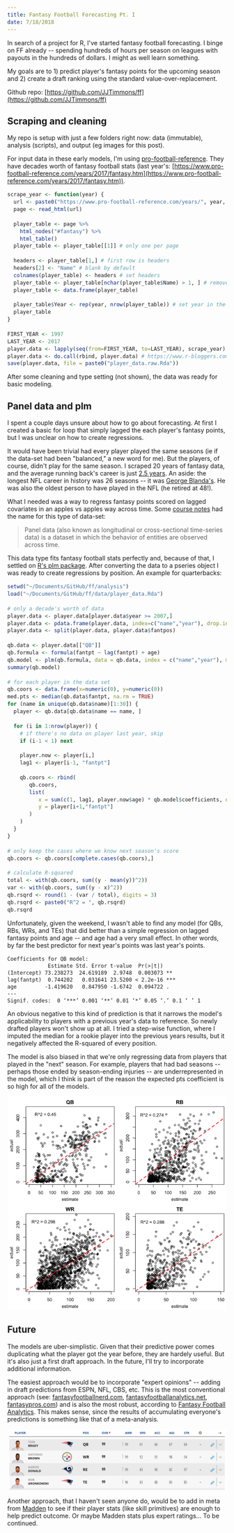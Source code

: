 ```yaml
---
title: Fantasy Football Forecasting Pt. I
date: 7/18/2018
---
```


In search of a project for R, I've started fantasy football forecasting. I binge on FF already -- spending hundreds of hours per season on leagues with payouts in the hundreds of dollars. I might as well learn something.

My goals are to 1) predict player's fantasy points for the upcoming season and 2) create a draft ranking using the standard value-over-replacement.

Github repo: [https://github.com/JJTimmons/ff](https://github.com/JJTimmons/ff)

## Scraping and cleaning

My repo is setup with just a few folders right now: data (immutable), analysis (scripts), and output (eg images for this post).

For input data in these early models, I'm using [pro-football-reference]("https://www.pro-football-reference.com"). They have decades worth of fantasy football stats (last year's: [https://www.pro-football-reference.com/years/2017/fantasy.htm](https://www.pro-football-reference.com/years/2017/fantasy.htm)).

```r
scrape_year <- function(year) {
  url <- paste0("https://www.pro-football-reference.com/years/", year, "/fantasy.htm")
  page <- read_html(url)

  player_table <- page %>%
    html_nodes("#fantasy") %>%
    html_table()
  player_table <- player_table[[1]] # only one per page

  headers <- player_table[1,] # first row is headers
  headers[2] <- "Name" # blank by default
  colnames(player_table) <- headers # set headers
  player_table <- player_table[nchar(player_table$Name) > 1, ] # remove title rows
  player_table <- data.frame(player_table)

  player_table$Year <- rep(year, nrow(player_table)) # set year in the Year column
  player_table
}

FIRST_YEAR <- 1997
LAST_YEAR <- 2017
player.data <- lapply(seq(from=FIRST_YEAR, to=LAST_YEAR), scrape_year)
player.data <- do.call(rbind, player.data) # https://www.r-bloggers.com/concatenating-a-list-of-data-frames/
save(player.data, file = paste0("player_data.raw.Rda"))
```

After some cleaning and type setting (not shown), the data was ready for basic modeling.

## Panel data and plm

I spent a couple days unsure about how to go about forecasting. At first I created a basic for loop that simply lagged the each player's fantasy points, but I was unclear on how to create regressions.

It would have been trivial had every player played the same seasons (ie if the data-set had been "balanced," a new word for me). But the players, of course, didn't play for the same season. I scraped 20 years of fantasy data, and the average running back's career is just [2.5 years](https://www.statista.com/statistics/240102/average-player-career-length-in-the-national-football-league/). An aside: the longest NFL career in history was 26 seasons -- it was [George Blanda's](https://www.sports-management-degrees.com/10-of-the-oldest-players-in-nfl-history/). He was also the oldest person to have played in the NFL (he retired at 48!).

What I needed was a way to regress fantasy points scored on lagged covariates in an apples vs apples way across time. Some [course notes](<(https://www.princeton.edu/~otorres/Panel101R.pdf)>) had the name for this type of data-set:

> Panel data (also known as longitudinal or cross-sectional time-series data) is a dataset in which the behavior of entities are observed across time.

This data type fits fantasy football stats perfectly and, because of that, I settled on [R's plm package](https://cran.r-project.org/web/packages/plm/plm.pdf). After converting the data to a pseries object I was ready to create regressions by position. An example for quarterbacks:

```r
setwd("~/Documents/GitHub/ff/analysis")
load("~/Documents/GitHub/ff/data/player_data.Rda")

# only a decade's worth of data
player.data <- player.data[player.data$year >= 2007,]
player.data <- pdata.frame(player.data, index=c("name","year"), drop.index=FALSE, row.names=TRUE)
player.data <- split(player.data, player.data$fantpos)

qb.data <- player.data[["QB"]]
qb.formula <- formula(fantpt ~ lag(fantpt) + age)
qb.model <- plm(qb.formula, data = qb.data, index = c("name","year"), model="pooling")
summary(qb.model)

# for each player in the data set
qb.coors <- data.frame(x=numeric(0), y=numeric(0))
med.pts <- median(qb.data$fantpt, na.rm = TRUE)
for (name in unique(qb.data$name)[1:30]) {
  player <- qb.data[qb.data$name == name, ]

  for (i in 1:nrow(player)) {
    # if there's no data on player last year, skip
    if (i-1 < 1) next

    player.now <- player[i,]
    lag1 <- player[i-1, "fantpt"]

    qb.coors <- rbind(
       qb.coors,
       list(
          x = sum(c(1, lag1, player.now$age) * qb.model$coefficients, na.rm = TRUE),
          y = player[i+1,"fantpt"]
       )
    )
  }
}

# only keep the cases where we know next season's score
qb.coors <- qb.coors[complete.cases(qb.coors),]

# calculate R-squared
total <- with(qb.coors, sum((y - mean(y))^2))
var <- with(qb.coors, sum((y - x)^2))
qb.rsqrd <- round(1 - (var / total), digits = 3)
qb.rsqrd <- paste0("R^2 = ", qb.rsqrd)
qb.rsqrd
```

Unfortunately, given the weekend, I wasn't able to find any model (for QBs, RBs, WRs, and TEs) that did better than a simple regression on lagged fantasy points and age -- and age had a very small effect. In other words, by far the best predictor for next year's points was last year's points.

```
Coefficients for QB model:
             Estimate Std. Error t-value  Pr(>|t|)
(Intercept) 73.238273  24.619189  2.9748  0.003073 **
lag(fantpt)  0.744202   0.031641 23.5200 < 2.2e-16 ***
age         -1.419620   0.847950 -1.6742  0.094722 .
---
Signif. codes:  0 ‘***’ 0.001 ‘**’ 0.01 ‘*’ 0.05 ‘.’ 0.1 ‘ ’ 1
```

An obvious negative to this kind of prediction is that it narrows the model's applicability to players with a previous year's data to reference. So newly drafted players won't show up at all. I tried a step-wise function, where I imputed the median for a rookie player into the previous years results, but it negatively affected the R-squared of every position.

The model is also biased in that we're only regressing data from players that played in the "next" season. For example, players that had bad seasons -- perhaps those ended by season-ending injuries -- are underrepresented in the model, which I think is part of the reason the expected pts coefficient is so high for all of the models.

![linear1.png](./linear1.png "Results of linear plm forecasting")

## Future

The models are uber-simplistic. Given that their predictive power comes duplicating what the player got the year before, they are hardely useful. But it's also just a first draft approach. In the future, I'll try to incorporate additional information.

The easiest approach would be to incorporate "expert opinions" -- adding in draft predictions from ESPN, NFL, CBS, etc. This is the most conventional approach (see: [fantasyfootballnerd.com](https://www.fantasyfootballnerd.com/), [fantasyfootballanalytics.net](https://fantasyfootballanalytics.net/), [fantasypros.com](https://www.fantasypros.com/)) and is also the most robust, according to [Fantasy Football Analytics](http://fantasyfootballanalytics.net/2017/03/best-fantasy-football-projections-2017.html). This makes sense, since the results of accumulating everyone's predictions is something like that of a meta-analysis.

![2.png](./2.png "Maddne player stats")

Another approach, that I haven't seen anyone do, would be to add in meta from [Madden](https://www.easports.com/madden-nfl/player-ratings?i=1&t=32&s=ovr_rating:DESC&=undefined) to see if their player stats (like skill primitives) are enough to help predict outcome. Or maybe Madden stats plus expert ratings... To be continued.
